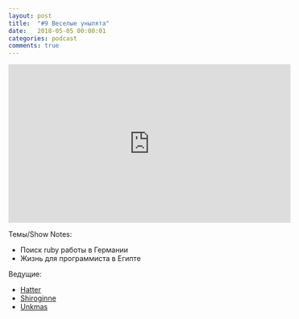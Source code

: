 ```yaml
---
layout: post
title:  "#9 Веселые унылята"
date:   2018-05-05 00:00:01
categories: podcast
comments: true
---
```



<iframe width="560" height="315" src="https://www.youtube.com/embed/3HVmix9h_E4" frameborder="0" allow="autoplay; encrypted-media" allowfullscreen></iframe>

Темы/Show Notes:
- Поиск ruby работы в Германии
- Жизнь для программиста в Египте

Ведущие:

- [Hatter](https://twitter.com/AndreiLiotenko)
- [Shiroginne](https://twitter.com/Shiroginne)
- [Unkmas](https://twitter.com/il_menshikov)
